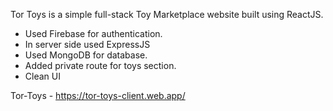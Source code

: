 Tor Toys is a simple full-stack Toy Marketplace website built using ReactJS.

- Used Firebase for authentication.
- In server side used ExpressJS
- Used MongoDB for database.
- Added private route for toys section.
- Clean UI

Tor-Toys - https://tor-toys-client.web.app/
